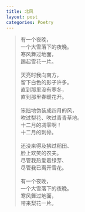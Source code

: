 ```yaml
---
title: 北风
layout: post
categories: Poetry
---
```

>有一个夜晚，<br>一个大雪落下的夜晚。<br>寒风舞过地面，<br>踢起雪花一片。<!-- excerpt-end --><br><br>天亮时我向南方，<br>留下白色的影子许多。<br>直到那里没有寒冬，<br>直到那里春暖花开。<br><br>笨拙地伪装成四月的风，<br>吹过梨花、吹过青青草地。<br>十二月的凋零啊！<br>十二月的刺骨。<br><br>还没来得及拂过稻田、<br>脸上欢笑的农夫。<br>尽管我热爱着绿芽、<br>尽管我已离开雪花。<br><br>有一个夜晚，<br>一个大雪落下的夜晚。<br>寒风舞过地面，<br>带来梨花一片。